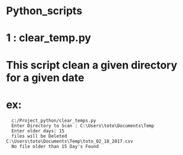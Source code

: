 # Python_scripts

# 1 : clear_temp.py
  # This script clean a given directory for a given date 
  # ex:
      c:/Project_python/clear_temps.py
      Enter Directory to Scan : C:\Users\toto\Documents\Temp
      Enter older days: 15
      files will be Deleted  C:\Users\toto\Documents\Temp\toto_02_18_2017.csv
      No file older than 15 Day's Found
